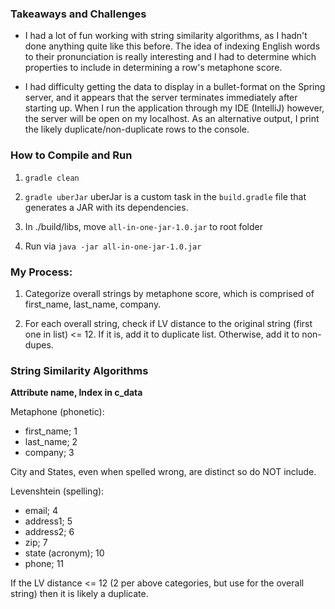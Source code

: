 <h3>Takeaways and Challenges</h3>

* I had a lot of fun working with string similarity algorithms, as I hadn't done anything quite like this before. The idea of indexing English words to their pronunciation is really interesting and I had to determine which properties to include in determining a row's metaphone score. 

* I had difficulty getting the data to display in a bullet-format on the Spring server, and it appears that the server terminates immediately after starting up. When I run the application through my IDE (IntelliJ) however, the server will be open on my localhost. As an alternative output, I print the likely duplicate/non-duplicate rows to the console.

<h3>How to Compile and Run</h3>

1. `gradle clean`

2. `gradle uberJar` uberJar is a custom task in the `build.gradle` file that generates a JAR with its dependencies.

3. In ./build/libs, move `all-in-one-jar-1.0.jar` to root folder

4. Run via `java -jar all-in-one-jar-1.0.jar`

<h3>My Process:</h3>

1. Categorize overall strings by metaphone score, which is comprised of first_name, last_name, company.

2. For each overall string, check if LV distance to the original string (first one in list) <= 12. If it is, add it to duplicate list. Otherwise, add it to non-dupes.

<h3>String Similarity Algorithms</h3>
<b>Attribute name, Index in c_data</b>

Metaphone (phonetic):

* first_name; 1
* last_name; 2
* company; 3

City and States, even when spelled wrong, are distinct so do NOT include.

Levenshtein (spelling):
* email; 4
* address1; 5
* address2; 6
* zip; 7
* state (acronym); 10 
* phone; 11

If the LV distance <= 12 (2 per above categories, but use for the overall string) then it is likely a duplicate.
